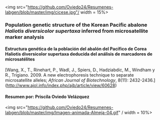 
<img src="https://github.com/Oviedo24/Resumenes-labgen/blob/master/img/cicese.jpg"/ width = 15%>

### Population genetic structure of the Korean Pacific abalone *Haliotis diversicolor supertaxa* inferred from microsatellite marker analysis
#### Estructura genética de la población del abalón del Pacífico de Corea Haliotis diversicolor supertaxa deducida del análisis de marcadores de microsatélites
[Wang, X., T., Rinehart, P., Wadl, J., Spiers, D., Hadziabdic, M., Windham y R., Trigiano. 2009. A new electrophoresis technique to separate microsatellite alleles; *African Journal of Biotechnology*, 8(11): 2432-2436.] (http://www.ajol.info/index.php/ajb/article/view/60628)
#### Resumen por: Priscila Oviedo Velázquez
<img src="https://github.com/Oviedo24/Resumenes-labgen/blob/master/img/Imagen-animada-Almeja-04.gif" / width = 10%>
